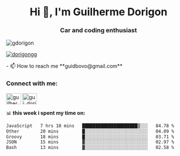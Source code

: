<h1 align="center">Hi 👋, I'm Guilherme Dorigon</h1>
<h3 align="center">Car and coding enthusiast</h3>

<p align="left"> <img src="https://komarev.com/ghpvc/?username=gdorigon&label=Profile%20views&color=0e75b6&style=flat" alt="gdorigon" /> </p>

<p align="left"> <a href="https://twitter.com/dorigongg" target="blank"><img src="https://img.shields.io/twitter/follow/dorigongg?logo=twitter&style=for-the-badge" alt="dorigongg" /></a> </p>
<!--
- 🔭 I’m currently working on **@integra.do**
-->
- 📫 How to reach me **guidbovo@gmail.com**

<h3 align="left">Connect with me:</h3>
<p align="left">

<a href="https://linkedin.com/in/guilherme dorigon" target="blank"><img align="center" src="https://raw.githubusercontent.com/rahuldkjain/github-profile-readme-generator/master/src/images/icons/Social/linked-in-alt.svg" alt="guilherme dorigon" height="30" width="40" /></a>
<a href="https://instagram.com/gui_dorigon" target="blank"><img align="center" src="https://raw.githubusercontent.com/rahuldkjain/github-profile-readme-generator/master/src/images/icons/Social/instagram.svg" alt="gui_dorigon" height="30" width="40" /></a>
</p>

📊 **this week i spent my time on:**

<!--START_SECTION:waka-->

```txt
JavaScript   7 hrs 10 mins   █████████████████████▒░░░   84.78 %
Other        20 mins         █░░░░░░░░░░░░░░░░░░░░░░░░   04.09 %
Groovy       18 mins         █░░░░░░░░░░░░░░░░░░░░░░░░   03.71 %
JSON         15 mins         ▓░░░░░░░░░░░░░░░░░░░░░░░░   02.97 %
Bash         13 mins         ▓░░░░░░░░░░░░░░░░░░░░░░░░   02.58 %
```

<!--END_SECTION:waka-->
